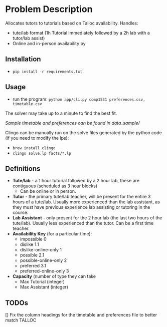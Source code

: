 # Problem Description
Allocates tutors to tutorials based on Talloc availability. Handles:

* tute/lab format (1h Tutorial immediately followed by a 2h lab with a tutor/lab assist)
* Online and in-person availability
py

## Installation
- `pip install -r requirements.txt`
## Usage

- run the program: `python app/cli.py comp1531 preferences.csv, timetable.csv`

The solver may take up to a minute to find the best fit.

*Sample timetable and preferences can be found in data_sample/*

Clingo can be manually run on the solve files generated by the python code (if you need to modify the lps):
- `brew install clingo`
- `clingo solve.lp facts/*.lp`

## Definitions

- **Tute/lab** - a 1 hour tutorial followed by a 2 hour lab, these are contiguous (scheduled as 3 hour blocks)
  - Can be online or in person.
- **Tutor** - the primary tute/lab teacher, will be present for the entire 3 hours of a tute/lab. Usually more experienced than the lab assistant, as they must have previous experience lab assisting or tutoring in the course.
- **Lab Assistant** - only present for the 2 hour lab (the last two hours of the tute/lab). Usually less experienced than the tutor. Can be a first time teacher.
- **Availability Key** (for a particular time):
  - impossible 0
  - dislike 1.1
  - dislike-online-only 1
  - possible 2.1
  - possible-online-only 2
  - preferred 3.1
  - preferred-online-only 3
- **Capacity** (number of type they can take
  - Max Tutorial (integer)
  - Max Assistant (integer)



## TODOs

[] Fix the column headings for the timetable and preferences file to better match TALLOC